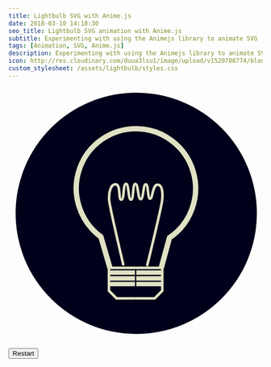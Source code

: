 ```yaml
---
title: Lightbulb SVG with Anime.js
date: 2018-03-10 14:18:30
seo_title: Lightbulb SVG animation with Anime.js
subtitle: Experimenting with using the Animejs library to animate SVG
tags: [Animation, SVG, Anime.js]
description: Experimenting with using the Animejs library to animate SVG
icon: http://res.cloudinary.com/duua3lsu1/image/upload/v1520708774/blog/lightbulbthumbnail.png
custom_stylesheet: /assets/lightbulb/styles.css
---
```


<svg version="1.1" viewBox="0 0 500 500" xmlns="http://www.w3.org/2000/svg" id="lightbulb"><g><circle cx="251.45" cy="248.55" r="237.45" fill="#00001a" stroke="#e1e1c4" stroke-width=".10993" id="blue_disc" /></g><g transform="translate(0 -164.71)" fill="none" stroke="#e1e1c4"><g stroke-width="5"><path id="socketLeft" class="socket" d="m250.21 580.62h-37.5l-15-15v-11.25h48.75v-3.75h-48.75v-7.5h48.75v-3.75h-48.75v-7.5h48.75v-3.75h-48.75v-7.5h52.5"/><path id="socketRight" class="socket" d="m250.21 580.62h37.5l15-15v-11.25h-48.75v-3.75h48.75v-7.5h-48.75v-3.75h48.75v-7.5h-48.75v-3.75h48.75v-7.5h-52.5"/></g><path id="shell" class="pulse" d="m 199.70978,520.62194 -17.75001,-60.9346 c -42.01412,-31.30467 -58.82744,-84.92051 -42.29441,-133.41511 16.53304,-48.4946 62.59621,-80.67425 113.81847,-79.51338 51.22226,1.16087 95.78028,35.3943 110.09937,84.58811 14.3191,49.19381 -4.90594,101.99289 -46.68848,129.86868 l -16.18494,59.4063" stroke-width="10.5" /><path id="shell_fill" class="pulse" d="m 199.70978,520.62194 -17.75001,-60.9346 c -42.01412,-31.30467 -58.82744,-84.92051 -42.29441,-133.41511 16.53304,-48.4946 62.59621,-80.67425 113.81847,-79.51338 51.22226,1.16087 95.78028,35.3943 110.09937,84.58811 14.3191,49.19381 -4.90594,101.99289 -46.68848,129.86868 l -16.18494,59.4063" fill="#eeecb9ff" stroke-width="0" opacity="0"/></g><path id="filament" d="m 226.33846,351.05699 c 0,0 -27.66451,-117.53958 -28.25368,-129.5184 C 197.49561,209.55977 200.21669,191.03295 211,191.5 c 10.78331,0.46705 4.49346,30.08882 11,30.25 6.50654,0.16118 2.99807,-31.49386 9.25,-31.25 6.25193,0.24386 3.77406,31.12217 9.75,31.25 5.97594,0.12783 2.79633,-31.16331 8.75,-31 5.95367,0.16331 4.58157,29.81461 10.5,30 5.91843,0.18539 4.34669,-29.46674 10,-29.25 5.65331,0.21674 3.08333,28.1782 8.5,28.25 5.41667,0.0718 4.28258,-27.3066 14.5,-27.5 10.21663,-0.19339 10.39026,17.1893 9.33478,29.78859 -1.05548,12.59929 -29.875,130.375 -29.875,130.375" fill="none" stroke="#e1e1c4" stroke-width="5"/></svg>

<button id="restart">Restart</button>

  <!-- AnimeJS from CDN -->
  <script src="https://cdn.jsdelivr.net/npm/animejs@2.2.0/anime.min.js"></script>
  <!-- Custom Scripts to handle animation -->
  <script src="/assets/lightbulb/scripts.js"></script>
